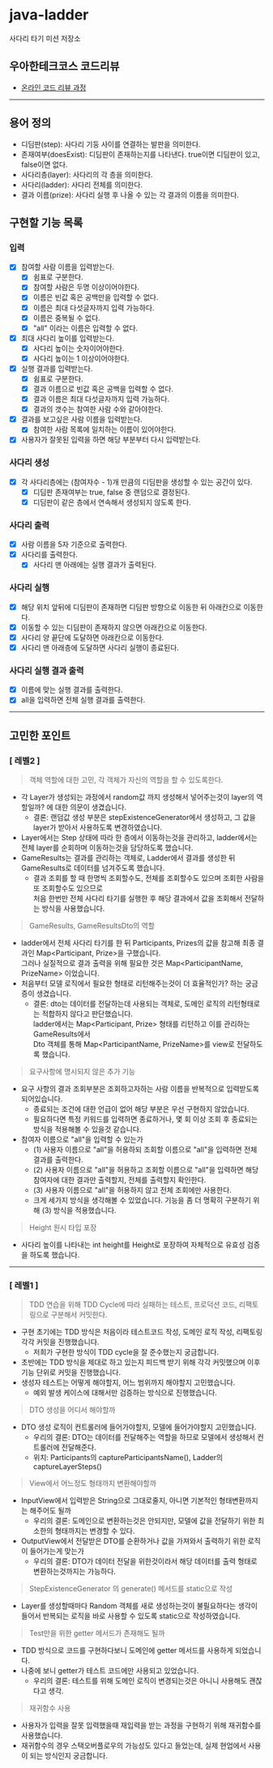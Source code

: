 # java-ladder

사다리 타기 미션 저장소

## 우아한테크코스 코드리뷰

- [온라인 코드 리뷰 과정](https://github.com/woowacourse/woowacourse-docs/blob/master/maincourse/README.md)

---

## 용어 정의

- 디딤판(step): 사다리 기둥 사이를 연결하는 발판을 의미한다.
- 존재여부(doesExist): 디딤판이 존재하는지를 나타낸다. true이면 디딤판이 있고, false이면 없다.
- 사다리층(layer): 사다리의 각 층을 의미한다.
- 사다리(ladder): 사다리 전체를 의미한다.
- 결과 이름(prize): 사다리 실행 후 나올 수 있는 각 결과의 이름을 의미한다.

## 구현할 기능 목록

### 입력

- [x] 참여할 사람 이름을 입력받는다.
    - [x] 쉼표로 구분한다.
    - [x] 참여할 사람은 두명 이상이어야한다.
    - [x] 이름은 빈값 혹은 공백만을 입력할 수 없다.
    - [x] 이름은 최대 다섯글자까지 입력 가능하다.
    - [x] 이름은 중복될 수 없다.
    - [x] "all" 이라는 이름은 입력할 수 없다.
- [x] 최대 사다리 높이를 입력받는다.
    - [x] 사다리 높이는 숫자이어야한다.
    - [x] 사다리 높이는 1 이상이어야한다.
- [x] 실행 결과를 입력받는다.
    - [x] 쉼표로 구분한다.
    - [x] 결과 이름으로 빈값 혹은 공백을 입력할 수 없다.
    - [x] 결과 이름은 최대 다섯글자까지 입력 가능하다.
    - [x] 결과의 갯수는 참여한 사람 수와 같아야한다.
- [x] 결과를 보고싶은 사람 이름을 입력받는다.
    - [x] 참여한 사람 목록에 일치하는 이름이 있어야한다.
- [x] 사용자가 잘못된 입력을 하면 해당 부분부터 다시 입력받는다.

### 사다리 생성

- [x] 각 사다리층에는 (참여자수 - 1)개 만큼의 디딤판을 생성할 수 있는 공간이 있다.
    - [x] 디딤판 존재여부는 true, false 중 랜덤으로 결정된다.
    - [x] 디딤판이 같은 층에서 연속해서 생성되지 않도록 한다.

### 사다리 출력

- [x] 사람 이름을 5자 기준으로 출력한다.
- [x] 사다리를 출력한다.
    - [x] 사다리 맨 아래에는 실행 결과가 출력된다.

### 사다리 실행

- [x] 해당 위치 앞뒤에 디딤판이 존재하면 디딤판 방향으로 이동한 뒤 아래칸으로 이동한다.
- [x] 이동할 수 있는 디딤판이 존재하지 않으면 아래칸으로 이동한다.
- [x] 사다리 양 끝단에 도달하면 아래칸으로 이동한다.
- [x] 사다리 맨 아래층에 도달하면 사다리 실행이 종료된다.

### 사다리 실행 결과 출력

- [x] 이름에 맞는 실행 결과를 출력한다.
- [x] all을 입력하면 전체 실행 결과를 출력한다.

---

## 고민한 포인트

### [ 레벨2 ]

> 객체 역할에 대한 고민, 각 객체가 자신의 역할을 할 수 있도록한다.

- 각 Layer가 생성되는 과정에서 random값 까지 생성해서 넣어주는것이 layer의 역할일까? 에 대한 의문이 생겼습니다.
    - 결론: 랜덤값 생성 부분은 stepExistenceGenerator에서 생성하고, 그 값을 layer가 받아서 사용하도록 변경하였습니다.
- Layer에서는 Step 상태에 따라 한 층에서 이동하는것을 관리하고, ladder에서는 전체 layer를 순회하며 이동하는것을 담당하도록 했습니다.
- GameResults는 결과를 관리하는 객체로, Ladder에서 결과를 생성한 뒤 GameResults로 데이터를 넘겨주도록 했습니다.
    - 결과 조회를 할 때 한명씩 조회할수도, 전체를 조회할수도 있으며 조회한 사람을 또 조회할수도 있으므로<br>
      처음 한번만 전체 사다리 타기를 실행한 후 해당 결과에서 값을 조회해서 전달하는 방식을 사용했습니다.

> GameResults, GameResultsDto의 역할

- ladder에서 전체 사다리 타기를 한 뒤 Participants, Prizes의 값을 참고해 최종 결과인 Map<Participant, Prize>을 구했습니다.<br>
  그러나 실질적으로 결과 출력을 위해 필요한 것은 Map<ParticipantName, PrizeName> 이었습니다.
- 처음부터 모델 로직에서 필요한 형태로 리턴해주는것이 더 효율적인가? 하는 궁금증이 생겼습니다.
    - 결론: dto는 데이터를 전달하는데 사용되는 객체로, 도메인 로직의 리턴형태로는 적합하지 않다고 판단했습니다.<br>
      ladder에서는 Map<Participant, Prize> 형태를 리턴하고 이를 관리하는 GameResults에서<br>
      Dto 객체를 통해 Map<ParticipantName, PrizeName>를 view로 전달하도록 했습니다.

> 요구사항에 명시되지 않은 추가 기능

- 요구 사항의 결과 조회부분은 조회하고자하는 사람 이름을 반복적으로 입력받도록 되어있습니다.
    - 종료되는 조건에 대한 언급이 없어 해당 부분은 우선 구현하지 않았습니다.
    - 필요하다면 특정 키워드를 입력하면 종료하거나, 몇 회 이상 조회 후 종료되는 방식을 적용해볼 수 있을것 같습니다.
- 참여자 이름으로 "all"을 입력할 수 있는가
    - (1) 사용자 이름으로 "all"을 허용하되 조회할 이름으로 "all"을 입력하면 전체 결과를 출력한다.
    - (2) 사용자 이름으로 "all"을 허용하고 조회할 이름으로 "all"을 입력하면 해당 참여자에 대한 결과만 출력할지, 전체를 출력할지 확인한다.
    - (3) 사용자 이름으로 "all"을 허용하지 않고 전체 조회에만 사용한다.
    - 크게 세가지 방식을 생각해볼 수 있었습니다. 기능을 좀 더 명확히 구분하기 위해 (3) 방식을 적용했습니다.

> Height 원시 타입 포장

- 사다리 높이를 나타내는 int height를 Height로 포장하여 자체적으로 유효성 검증을 하도록 했습니다.

---

### [ 레벨1 ]

> TDD 연습을 위해 TDD Cycle에 따라 실패하는 테스트, 프로덕션 코드, 리팩토링으로 구분해서 커밋한다.

- 구현 초기에는 TDD 방식은 처음이라 테스트코드 작성, 도메인 로직 작성, 리팩토링 각각 커밋을 진행했습니다.
    - 저희가 구현한 방식이 TDD cycle을 잘 준수했는지 궁금합니다.
- 초반에는 TDD 방식을 제대로 하고 있는지 피드백 받기 위해 각각 커밋했으며 이후 기능 단위로 커밋을 진행했습니다.
- 생성자 테스트는 어떻게 해야할지, 어느 범위까지 해야할지 고민했습니다.
    - 예외 발생 케이스에 대해서만 검증하는 방식으로 진행했습니다.

> DTO 생성을 어디서 해야할까

- DTO 생성 로직이 컨트롤러에 들어가야할지, 모델에 들어가야할지 고민했습니다.
    - 우리의 결론: DTO는 데이터를 전달해주는 역할을 하므로 모델에서 생성해서 컨트롤러에 전달해준다.
    - 위치: Participants의 captureParticipantsName(), Ladder의 captureLayerSteps()

> View에서 어느정도 형태까지 변환해야할까

- InputView에서 입력받은 String으로 그대로줄지, 아니면 기본적인 형태변환까지는 해주어도 될까
    - 우리의 결론: 도메인으로 변환하는것은 안되지만, 모델에 값을 전달하기 위한 최소한의 형태까지는 변경할 수 있다.
- OutputView에서 전달받은 DTO를 순환하거나 값을 가져와서 출력하기 위한 로직이 들어가는게 맞는가
    - 우리의 결론: DTO가 데이터 전달을 위한것이라서 해당 데이터를 출력 형태로 변환하는것까지는 가능하다.

> StepExistenceGenerator 의 generate() 메서드를 static으로 작성

- Layer를 생성할때마다 Random 객체를 새로 생성하는것이 불필요하다는 생각이 들어서 반복되는 로직을 바로 사용할 수 있도록 static으로 작성하였습니다.

> Test만을 위한 getter 메서드가 존재해도 될까

- TDD 방식으로 코드를 구현하다보니 도메인에 getter 메서드를 사용하게 되었습니다.
- 나중에 보니 getter가 테스트 코드에만 사용되고 있었습니다.
    - 우리의 결론: 테스트를 위해 도메인 로직이 변경되는것은 아니니 사용해도 괜찮다고 생각.

> 재귀함수 사용

- 사용자가 입력을 잘못 입력했을때 재입력을 받는 과정을 구현하기 위해 재귀함수를 사용했습니다.
- 재귀함수의 경우 스택오버플로우의 가능성도 있다고 들었는데, 실제 현업에서 사용이 되는 방식인지 궁금합니다.
